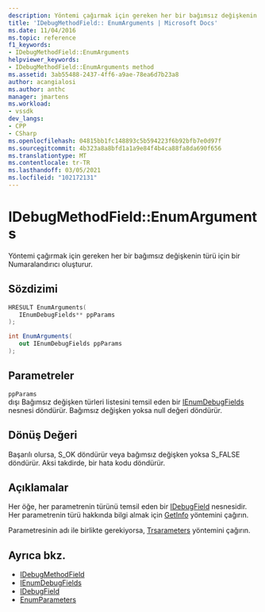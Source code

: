 ```yaml
---
description: Yöntemi çağırmak için gereken her bir bağımsız değişkenin türü için bir Numaralandırıcı oluşturur.
title: 'IDebugMethodField:: EnumArguments | Microsoft Docs'
ms.date: 11/04/2016
ms.topic: reference
f1_keywords:
- IDebugMethodField::EnumArguments
helpviewer_keywords:
- IDebugMethodField::EnumArguments method
ms.assetid: 3ab55488-2437-4ff6-a9ae-78ea6d7b23a8
author: acangialosi
ms.author: anthc
manager: jmartens
ms.workload:
- vssdk
dev_langs:
- CPP
- CSharp
ms.openlocfilehash: 04815bb1fc148893c5b594223f6b92bfb7e0d97f
ms.sourcegitcommit: 4b323a8a8bfd1a1a9e84f4b4ca88fa8da690f656
ms.translationtype: MT
ms.contentlocale: tr-TR
ms.lasthandoff: 03/05/2021
ms.locfileid: "102172131"
---
```

# <a name="idebugmethodfieldenumarguments"></a>IDebugMethodField::EnumArguments
Yöntemi çağırmak için gereken her bir bağımsız değişkenin türü için bir Numaralandırıcı oluşturur.

## <a name="syntax"></a>Sözdizimi

```cpp
HRESULT EnumArguments( 
   IEnumDebugFields** ppParams
);
```

```csharp
int EnumArguments(
   out IEnumDebugFields ppParams
);
```

## <a name="parameters"></a>Parametreler
`ppParams`\
dışı Bağımsız değişken türleri listesini temsil eden bir [IEnumDebugFields](../../../extensibility/debugger/reference/ienumdebugfields.md) nesnesi döndürür. Bağımsız değişken yoksa null değeri döndürür.

## <a name="return-value"></a>Dönüş Değeri
 Başarılı olursa, S_OK döndürür veya bağımsız değişken yoksa S_FALSE döndürür. Aksi takdirde, bir hata kodu döndürür.

## <a name="remarks"></a>Açıklamalar
 Her öğe, her parametrenin türünü temsil eden bir [IDebugField](../../../extensibility/debugger/reference/idebugfield.md) nesnesidir. Her parametrenin türü hakkında bilgi almak için [GetInfo](../../../extensibility/debugger/reference/idebugfield-getinfo.md) yöntemini çağırın.

 Parametresinin adı ile birlikte gerekiyorsa, [Trsarameters](../../../extensibility/debugger/reference/idebugmethodfield-enumparameters.md) yöntemini çağırın.

## <a name="see-also"></a>Ayrıca bkz.
- [IDebugMethodField](../../../extensibility/debugger/reference/idebugmethodfield.md)
- [IEnumDebugFields](../../../extensibility/debugger/reference/ienumdebugfields.md)
- [IDebugField](../../../extensibility/debugger/reference/idebugfield.md)
- [EnumParameters](../../../extensibility/debugger/reference/idebugmethodfield-enumparameters.md)
